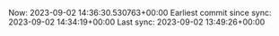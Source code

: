 Now: 2023-09-02 14:36:30.530763+00:00 Earliest commit since sync: 2023-09-02 14:34:19+00:00 Last sync: 2023-09-02 13:49:26+00:00
